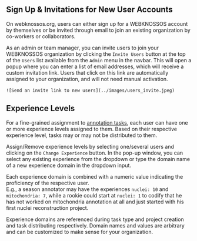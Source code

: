 ## Sign Up & Invitations for New User Accounts
On webknossos.org, users can either sign up for a WEBKNOSSOS account by themselves or be invited through email to join an existing organization by co-workers or collaborators. 

As an admin or team manager, you can invite users to join your WEBKNOSSOS organization by clicking the `Invite Users` button at the top of the `Users` list available from the `Admin` menu in the navbar. This will open a popup where you can enter a list of email addresses, which will receive a custom invitation link. Users that click on this link are automatically assigned to your organization, and will not need manual activation.

    ![Send an invite link to new users](../images/users_invite.jpeg)

## Experience Levels
For a fine-grained assignment to [annotation tasks](../tasks_projects/tasks.md), each user can have one or more experience levels assigned to them. Based on their respective experience level, tasks may or may not be distributed to them.

Assign/Remove experience levels by selecting one/several users and clicking on the `Change Experience` button. In the pop-up window, you can select any existing experience from the dropdown or type the domain name of a new experience domain in the dropdown input. 

Each experience domain is combined with a numeric value indicating the proficiency of the respective user.  
E.g., a season annotator may have the experiences `nuclei: 10` and  `mitochondria: 7`, while a rookie could start at `nuclei: 1` to codify that he has not worked on mitochondria annotation at all and just started with his first nuclei reconstruction project. 

Experience domains are referenced during task type and project creation and task distributing respectively. 
Domain names and values are arbitrary and can be customized to make sense for your organization. 
